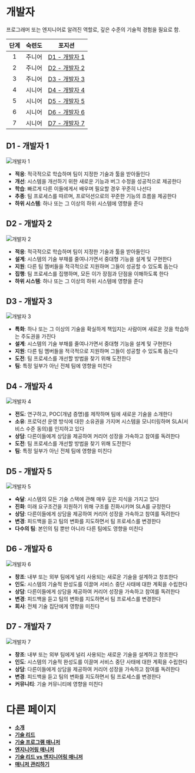 # 개발자

프로그래머 또는 엔지니어로 알려진 역할로, 깊은 수준의 기술적 경험을 필요로 함.

| 단계 | 숙련도 | 포지션 |
| :---: | :---: | :---: |
| 1 | 주니어 | [D1 - 개발자 1](#d1---developer-1) |
| 2 | 주니어 | [D2 - 개발자 2](#d2---developer-2) |
| 3 | 주니어 | [D3 - 개발자 3](#d3---developer-3) |
| 4 | 시니어 | [D4 - 개발자 4](#d4---developer-4) |
| 5 | 시니어 | [D5 - 개발자 5](#d5---developer-5) |
| 6 | 시니어 | [D6 - 개발자 6](#d6---developer-6) |
| 7 | 시니어 | [D7 - 개발자 7](#d7---developer-7) |

## D1 - 개발자 1

![개발자 1](../charts/developer-1.png)

* **적응**: 적극적으로 학습하며 팀이 지정한 기술과 툴을 받아들인다
* **개선**: 시스템을 개선하기 위한 새로운 기능과 버그 수정을 성공적으로 제공한다
* **학습**: 빠르게 다른 이들에게서 배우며 필요할 경우 꾸준히 나선다
* **추종**: 팀 프로세스를 따르며, 프로덕션으로의 꾸준한 기능의 흐름을 제공한다
* **하위 시스템**: 하나 또는 그 이상의 하위 시스템에 영향을 준다

## D2 - 개발자 2

![개발자 2](../charts/developer-2.png)

* **적응**: 적극적으로 학습하며 팀이 지정한 기술과 툴을 받아들인다
* **설계**: 시스템의 기술 부채를 줄여나가면서 중대형 기능을 설계 및 구현한다
* **지원**: 다른 팀 멤버들을 적극적으로 지원하며 그들이 성공할 수 있도록 돕는다
* **집행**: 팀 프로세스를 집행하며, 모든 이가 장점과 단점을 이해하도록 한다
* **하위 시스템**: 하나 또는 그 이상의 하위 시스템에 영향을 준다

## D3 - 개발자 3

![개발자 3](../charts/developer-3.png)

* **특화**: 하나 또는 그 이상의 기술을 확실하게 책임지는 사람이며 새로운 것을 학습하는 주도권을 가진다
* **설계**: 시스템의 기술 부채를 줄여나가면서 중대형 기능을 설계 및 구현한다
* **지원**: 다른 팀 멤버들을 적극적으로 지원하며 그들이 성공할 수 있도록 돕는다
* **도전**: 팀 프로세스를 개선할 방법을 찾기 위해 도전한다
* **팀**: 특정 일부가 아닌 전체 팀에 영향을 미친다

## D4 - 개발자 4

![개발자 4](../charts/developer-4.png)

* **전도**: 연구하고, POC(개념 증명)를 제작하며 팀에 새로운 기술을 소개한다
* **소유**: 프로덕션 운영 방식에 대한 소유권을 가지며 시스템을 모니터링하며 SLA(서비스 수준 동의)를 인지하고 있다
* **상담**: 다른이들에게 상담을 제공하여 커리어 성장을 가속하고 참여를 독려한다
* **도전**: 팀 프로세스를 개선할 방법을 찾기 위해 도전한다
* **팀**: 특정 일부가 아닌 전체 팀에 영향을 미친다

## D5 - 개발자 5

![개발자 5](../charts/developer-5.png)

* **숙달**: 시스템의 모든 기술 스택에 관해 매우 깊은 지식을 가지고 있다
* **진화**: 미래 요구조건을 지원하기 위해 구조를 진화시키며 SLA를 규정한다
* **상담**: 다른이들에게 상담을 제공하여 커리어 성장을 가속하고 참여를 독려한다
* **변경**: 피드백을 듣고 팀의 변화를 지도하면서 팀 프로세스를 변경한다
* **다수의 팀**: 본인의 팀 뿐만 아니라 다른 팀에도 영향을 미친다

## D6 - 개발자 6

![개발자 6](../charts/developer-6.png)

* **창조**: 내부 또는 외부 팀에게 널리 사용되는 새로운 기술을 설계하고 창조한다
* **인도**: 시스템의 기술적 완성도를 이끌며 서비스 중단 사태에 대한 계획을 수립한다
* **상담**: 다른이들에게 상담을 제공하여 커리어 성장을 가속하고 참여를 독려한다
* **변경**: 피드백을 듣고 팀의 변화를 지도하면서 팀 프로세스를 변경한다
* **회사**: 전체 기술 집단에게 영향을 미친다

## D7 - 개발자 7

![개발자 7](../charts/developer-7.png)

* **창조**: 내부 또는 외부 팀에게 널리 사용되는 새로운 기술을 설계하고 창조한다
* **인도**: 시스템의 기술적 완성도를 이끌며 서비스 중단 사태에 대한 계획을 수립한다
* **상담**: 다른이들에게 상담을 제공하여 커리어 성장을 가속하고 참여를 독려한다
* **변경**: 피드백을 듣고 팀의 변화를 지도하면서 팀 프로세스를 변경한다
* **커뮤니티**: 기술 커뮤니티에 영향을 미친다

# 다른 페이지

* [**소개**](README.md)
* [**기술 리드**](TechLead.md)
* [**기술 프로그램 매니저**](TechnicalProgramManager.md)
* [**엔지니어링 매니저**](EngineeringManager.md)
* [**기술 리드 vs 엔지니어링 매니저**](TechLead-EngineeringManager.md)
* [**매니저 관리하기**](Managing-Managers.md)
